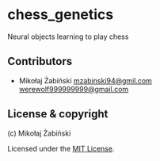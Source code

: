 # chess_genetics

Neural objects learning to play chess

## Contributors

- Mikołaj Żabiński <mzabinski94@gmil.com> <werewolf999999999@gmail.com>

## License & copyright

 (c) Mikołaj Żabiński
 
 Licensed under the [MIT License](LICENSE).
